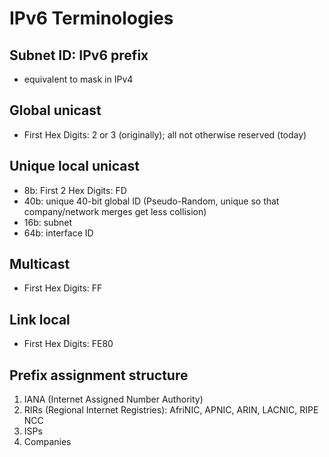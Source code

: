 # IPv6 Terminologies

## Subnet ID: IPv6 prefix
- equivalent to mask in IPv4

## Global unicast
- First Hex Digits: 2 or 3 (originally); all not otherwise reserved (today)

## Unique local unicast
- 8b: First 2 Hex Digits: FD
- 40b: unique 40-bit global ID (Pseudo-Random, unique so that company/network merges get less collision)
- 16b: subnet
- 64b: interface ID

## Multicast
- First Hex Digits: FF

## Link local 
- First Hex Digits: FE80

## Prefix assignment structure
1. IANA (Internet Assigned Number Authority)
2. RIRs (Regional Internet Registries): AfriNIC, APNIC, ARIN, LACNIC, RIPE NCC
3. ISPs
4. Companies
